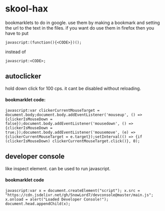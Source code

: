 # skool-hax
bookmarklets to do in google. use them by making a bookmark and setting the url to the text in the files. if you want do use them in firefox then you have to put
```
javascript:(function(){<CODE>})();
```
instead of
```
javascript:<CODE>;
```
## autoclicker
hold down click for 100 cps. it cant be disabled without reloading.
#### bookmarklet code:
```
javascript:var clickerCurrentMouseTarget = document.body;document.body.addEventListener('mouseup', () => {clickerIsMouseDown = false});document.body.addEventListener('mousedown', () => {clickerIsMouseDown = true;});document.body.addEventListener('mousemove', (e) => {clickerCurrentMouseTarget = e.target});setInterval(() => {if (clickerIsMouseDown) clickerCurrentMouseTarget.click()}, 0);
```
## developer console
like inspect element. can be used to run javascript.
#### bookmarklet code
```
javascript:var x = document.createElement("script"); x.src = "https://cdn.jsdelivr.net/gh/SnowLord7/devconsole@master/main.js"; x.onload = alert("Loaded Developer Console!"); document.head.appendChild(x);
```
##
